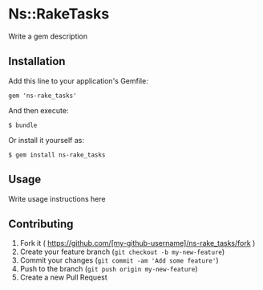 # Ns::RakeTasks

Write a gem description

## Installation

Add this line to your application's Gemfile:

    gem 'ns-rake_tasks'

And then execute:

    $ bundle

Or install it yourself as:

    $ gem install ns-rake_tasks

## Usage

Write usage instructions here

## Contributing

1. Fork it ( https://github.com/[my-github-username]/ns-rake_tasks/fork )
2. Create your feature branch (`git checkout -b my-new-feature`)
3. Commit your changes (`git commit -am 'Add some feature'`)
4. Push to the branch (`git push origin my-new-feature`)
5. Create a new Pull Request

